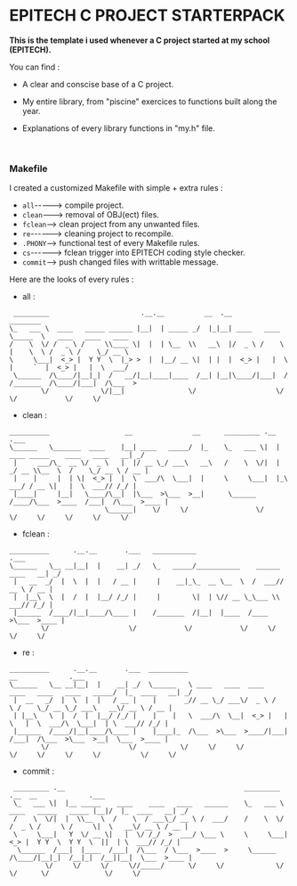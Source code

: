 # EPITECH C PROJECT STARTERPACK

**This is the template i used whenever a C project started at my school (EPITECH).**

You can find :

  *  A clear and conscise base of a C project.
  
  *  My entire library, from "piscine" exercices to functions built along the year.
   
  *  Explanations of every library functions in "my.h" file.
    
  <br>


### Makefile

I created a customized Makefile with simple + extra rules :
  * ```all```-----> compile project.
  * ```clean```---> removal of OBJ(ect) files.
  * ```fclean```--> clean project from any unwanted files.
  * ```re```------> cleaning project to recompile.
  * ```.PHONY```--> functional test of every Makefile rules.
  * ```cs```------> fclean trigger into EPITECH coding style checker.
  * ```commit```--> push changed files with writtable message.

Here are the looks of every rules : 

* all :
```
 _________                       .__.__          __  .__                  ________                       
\_   ___ \  ____   _____ ______ |__|  | _____ _/  |_|__| ____   ____     \_____  \   ____   ____   ____ 
/    \  \/ /  _ \ /     \\____ \|  |  | \__  \\   __\  |/  _ \ /    \     |    \  \ /  _ \ /    \_/ __ \
\     \___|  <_> |  Y Y  \  |_> >  |  |__/ __ \|  | |  |  <_> |   |  \    |     `  |  <_> |   |  \  ___/
 \______  /\____/|__|_|  /   __/|__|____|____  /__| |__|\____/|___|  /   /_______  /\____/|___|  /\___  >
        \/             \/|__|                \/                    \/            \/            \/     \/
```

* clean :
```
__________                   __               __      _________ .__                                  .___
\______   \_______  ____    |__| ____   _____/  |_    \_   ___ \|  |   ____ _____    ____   ____   __| _/
 |     ___/\_  __ \/  _ \   |  |/ __ \_/ ___\   __\   /    \  \/|  | _/ __ \\__  \  /    \_/ __ \ / __ |
 |    |     |  | \|  <_> |  |  \  ___/\  \___|  |     \     \___|  |_\  ___/ / __ \|   |  \  ___// /_/ |
 |____|     |__|   \____/\__|  |\___  >\___  >__|      \______  /____/\___  >____  /___|  /\___  >____ |
                        \______|    \/     \/                 \/          \/     \/     \/     \/     \/
```

* fclean :
```
__________      .__.__       .___   ___________                               .___
\______   \__ __|__|  |    __| _/   \_   _____/___________    ______ ____   __| _/
 |   __  _/  |  \  |  |   / __ |     |    __|_\_  __ \__  \  /  ___// __ \ / __ |
 |  |__\  \  |  /  |  |__/ /_/ |     |        \|  | \// __ \_\___ \\  ___// /_/ |
 |______  /____/|__|____/\____ |    /_______  /|__|  |____  /____  >\___  >____ |
        \/                    \/            \/            \/     \/     \/     \/
```

* re :
```
__________      .__.__       .___  __________                                                 __             .___
\______   \__ __|__|  |    __| _/  \______   \ ____   ____  ____   ____   ____   ____   _____/  |_  ____   __| _/
 |  __   _/  |  \  |  |   / __ |    |       _// __ \_/ ___\/  _ \ /    \ /    \_/ __ \_/ ___\   __\/ __ \ / __ | 
 | |__\   \  |  /  |  |__/ /_/ |    |    |   \  ___/\  \__|  <_> |   |  \   |  \  ___/\  \___|  | \  ___// /_/ | 
 |______  /____/|__|____/\____ |    |____|_  /\___  >\___  >____/|___|  /___|  /\___  >\___  >__|  \___  >____ | 
        \/                    \/           \/     \/     \/           \/     \/     \/     \/          \/     \/ 
```

* commit :
```
 _________ .__                                             _________                        .__  __             .___
 \_   ___ \|  |__ _____    ____    ____   ____   ______    \_   ___ \  ____   _____   _____ |__|/  |_  ____   __| _/
 /    \  \/|  |  \\__  \  /    \  / ___\_/ __ \ /  ___/    /    \  \/ /  _ \ /     \ /     \|  \   __\/ __ \ / __ |
 \     \___|   Y  \/ __ \|   |  \/ /_/  >  ___/ \___ \     \     \___|  <_> |  Y Y  \  Y Y  \  ||  | \  ___// /_/ |
  \______  /___|  |____  /___|  /\___  / \___  >____  >     \______  /\____/|__|_|  /__|_|  /__||__|  \___  >____ |
         \/     \/     \/     \//_____/      \/     \/             \/             \/      \/              \/     \/
```